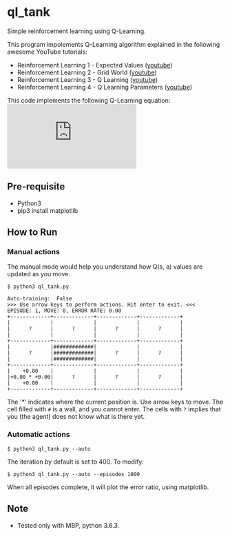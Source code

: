 # ql_tank
Simple reinforcement learning using Q-Learning.

This program impolements Q-Learning algorithm explained in the following awesome YouTube tutorials:
* Reinforcement Learning 1 - Expected Values ([youtube](https://www.youtube.com/watch?v=3T5eCou2erg))
* Reinforcement Learning 2 - Grid World ([youtube](https://www.youtube.com/watch?v=bHeeaXgqVig))
* Reinforcement Learning 3 - Q Learning ([youtube](https://www.youtube.com/watch?v=1XRahNzA5bE))
* Reinforcement Learning 4 - Q Learning Parameters ([youtube](https://www.youtube.com/watch?v=XrxgdpduWOU))

This code implements the following Q-Learning equation:
![math](https://latex.codecogs.com/gif.latex?Q%28s_%7Bt%7D%2C%20a_%7Bt%7D%29%20%2B%3D%20%5Calpha%20%5Cleft%20%5C%7B%20r_%7Bt%2B1%7D%20%2B%20%5Cgamma%20%5Ccdot%20%5Cmax_%7Ba%7DQ%28s_%7Bt%2B1%7D%2C%20a%29-Q%28s_%7Bt%7D%2C%20a_%7Bt%7D%29%20%5Cright%20%5C%7D)


## Pre-requisite
* Python3
* pip3 install matplotlib

## How to Run

### Manual actions
The manual mode would help you understand how Q(s, a) values are updated as you move.

```shell
$ python3 ql_tank.py

Auto-training:  False
>>> Use arrow keys to perform actions. Hit enter to exit. <<<
EPISODE: 1, MOVE: 0, ERROR RATE: 0.00
+-------------+-------------+-------------+-------------+
|             |             |             |             |
|      ?      |      ?      |      ?      |      ?      |
|             |             |             |             |
+-------------+-------------+-------------+-------------+
|             |#############|             |             |
|      ?      |#############|      ?      |      ?      |
|             |#############|             |             |
+-------------+-------------+-------------+-------------+
|    +0.00    |             |             |             |
|+0.00 * +0.00|      ?      |      ?      |      ?      |
|    +0.00    |             |             |             |
+-------------+-------------+-------------+-------------+
```

The '*' indicates where the current position is. Use arrow keys to move. The cell filled with `#` is
a wall, and you cannot enter. The cells with `?` implies that you (the agent) does not know what is
there yet.


### Automatic actions

```shell
$ python3 ql_tank.py --auto
```

The iteration by default is set to 400. To modify:

```shell
$ python3 ql_tank.py --auto --episodes 1000
```

When all episodes complete, it will plot the error ratio, using matplotlib.


## Note
* Tested only with MBP, python 3.6.3.
